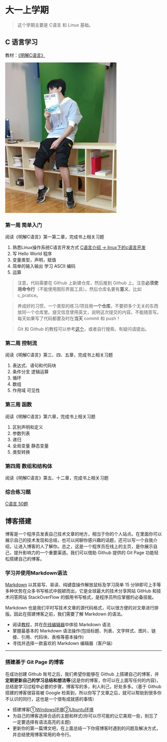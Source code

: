 # 大一上学期


> 这个学期主要是 C语言 和 Linux 基础。


## C 语言学习

教材：[《明解C语言》](https://item.jd.com/11821338.html)

![book](./sry.png)

### 第一周  简单入门

阅读《明解C语言》第一第二章，完成书上相关习题

1. 熟悉Linux操作系统C语言开发方式 [C语言介绍 -> linux下的c语言开发](./clang/C语言介绍.html)
2. 写 Hello World 程序 
3. 变量类型，声明，赋值
4. 简单的输入输出 学习 ASCII 编码
5. 运算

> 注意，代码需要在 Github 上新建仓库，然后推到 Github 上。注意**必须使用命令行**（不能使用图形界面工具）。然后仓库名要有**意义**，比如 c_pratice。

> 养成好的习惯，一个类型的练习/项目用**一个仓库**，不要把多个无关的东西放同一个仓库里。提交信息使用英文，说明这次提交的内容。不能随意写。每天如果写了代码都要及时在**当天** commit 和 push！

> Git 和 Github 的教程可以参考[这个](http://www.runoob.com/w3cnote/git-guide.html)，或者自行搜索。有疑问请提出。

### 第二周  控制流

阅读《明解C语言》第三、四、五章，完成书上相关习题

1. 表达式、语句和代码块
2. 条件分支 逻辑运算
3. 循环
4. 数组
5. 作用域 可见性 

### 第三周 函数

阅读《明解C语言》第六章，完成书上相关习题

1. 区别声明和定义
2. 参数列表
3. 递归
4. 全局变量 静态变量
5. 类型转换

### 第四周 数组和结构体

阅读《明解C语言》第五、十二章，完成书上相关习题


### 综合练习题  

[C语言 50题](./clang/c_50.html)




## 博客搭建

博客是一个程序员发表自己技术文章的地方，相当于你的个人站点。在里面你可以展示自己的技术发现和总结，也可以闲聊你感兴趣的话题，还可以写一个自我介绍，让进入博客的人了解你。总之，这是一个程序员在线上的主页，是你展示自己，提升影响力的一个重要渠道。我们可以借助 Github 提供的 Git Page 功能轻松搭建自己的博客。

### 学习并使用Markdown语法

[Markdown](https://daringfireball.net/projects/markdown/) 以其易写、易读、纯键盘操作解放鼠标及学习简单 15 分钟即可上手等多种优势在众多书写格式中脱颖而出，它是全球最大的技术分享网站 GitHub 和技术问答网站 StackOverFlow 的御用书写格式，是程序员所应掌握的必备技能。

Markdown 也是我们平时写技术文章的源代码格式，可以很方便的对文章进行排版。因此在搭建博客之前，我们需要了解 Markdown 的语法。

* 阅读[教程](https://juejin.im/post/5d90cfbd51882532ce31348f)，并在[在线编辑器](https://www.mdeditor.com/)中体验 Markdown 语法
* 掌握最基本的 Markdown 语法操作(包括标题、列表、文字样式、图片、链接、引用、代码块、表格等基本操作)
* 寻找并选择一款喜欢的 Markdown 编辑器（客户端）

---

### 搭建基于 Git Page 的博客

在成功创建 Github 账号之后，我们希望你能够在 Github 上搭建自己的博客，并**定期更新自己的学习总结和想法等**(这是你的博客，你可以在上面写任何的内容)，总结是学习过程中必要的步骤，博客写的多，利人利己，好处多多。（基于 Github 搭建的博客很容易被 Google 检索到，所以你写了文章之后，就可以帮助到很多你不认识的同行，这也是一个很有成就感的事情）

* 搭建博客①[Windows环境](https://www.cnblogs.com/liuxianan/p/build-blog-website-by-hexo-github.html)②[Ubuntu环境](https://blog.csdn.net/hzq_0111/article/details/78956821)
* 为自己的博客选择合适的主题和样式(你可以尽可能的让它美观一些，别忘了一定要选择有语法高亮的主题)
* 更新你的第一篇博文吧，在上面总结一下你搭博客时遇到的问题及解决方式，并总结使用博客常用的命令行。